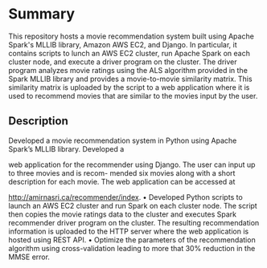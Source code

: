 # Summary
This repository hosts a movie recommendation system built using Apache Spark's MLLIB library, 
Amazon AWS EC2, and Django. 
In particular, it contains scripts to lunch an AWS EC2 cluster, run Apache Spark on each cluster node, and
execute a driver program on the cluster. The driver program analyzes movie ratings using the ALS algorithm
provided in the Spark MLLIB library and provides a movie-to-movie similarity matrix. This similarity matrix
is uploaded by the script to a web application where it is used to recommend movies that are similar to the 
movies input by the user.


## Description
Developed a movie recommendation system in Python using Apache Spark’s MLLIB library. Developed a

web application for the recommender using Django. The user can input up to three movies and is recom-
mended six movies along with a short description for each movie. The web application can be accessed at

http://amirnasri.ca/recommender/index.
• Developed Python scripts to launch an AWS EC2 cluster and run Spark on each cluster node. The script then
copies the movie ratings data to the cluster and executes Spark recommender driver program on the cluster.
The resulting recommendation information is uploaded to the HTTP server where the web application is hosted
using REST API.
• Optimize the parameters of the recommendation algorithm using cross-validation leading to more that 30%
reduction in the MMSE error.
